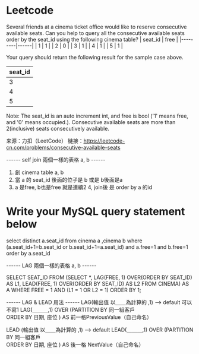 # Leetcode

Several friends at a cinema ticket office would like to reserve consecutive available seats.
Can you help to query all the consecutive available seats order by the seat_id using the following cinema table?
| seat_id | free |
|---------|------|
| 1       | 1    |
| 2       | 0    |
| 3       | 1    |
| 4       | 1    |
| 5       | 1    |
 

Your query should return the following result for the sample case above.
 

| seat_id |
|---------|
| 3       |
| 4       |
| 5       |
Note:
The seat_id is an auto increment int, and free is bool ('1' means free, and '0' means occupied.).
Consecutive available seats are more than 2(inclusive) seats consecutively available.

来源：力扣（LeetCode）
链接：https://leetcode-cn.com/problems/consecutive-available-seats

------ self join 兩個一樣的表格 a, b ------
1. 創 cinema table a, b
2. 當 a 的 seat_id 後面的位子是 b 或是 b後面是a 
3. a 是free, b也是free 就是連續2
4, join後 是 order by a 的id

# Write your MySQL query statement below
select distinct a.seat_id from cinema a ,cinema b
where (a.seat_id+1=b.seat_id or b.seat_id+1=a.seat_id)
and a.free=1
and b.free=1
order by a.seat_id

------ LAG 兩個一樣的表格 a, b ------

SELECT SEAT_ID
FROM (SELECT *, LAG(FREE, 1) OVER(ORDER BY SEAT_ID) AS L1, LEAD(FREE, 1) OVER(ORDER BY SEAT_ID) AS L2
      FROM CINEMA) AS A
WHERE FREE = 1
AND (L1 = 1 OR L2 = 1)
ORDER BY 1;

------  LAG   & LEAD 用法 ------
LAG(輸出值 以＿＿為計算的 ,1) --> default 可以不寫1
LAG(＿＿＿,1) OVER (PARTITION BY 同一組客戶   
                    ORDER BY 日期, 座位 ) AS 前一格PreviousValue（自己命名）
 
LEAD (輸出值 以＿＿為計算的 ,1) --> default 
LEAD(＿＿＿,1) OVER (PARTITION BY 同一組客戶   
                    ORDER BY 日期, 座位 ) AS 後一格 NextValue（自己命名）
   
                    
                    
                    
                    
